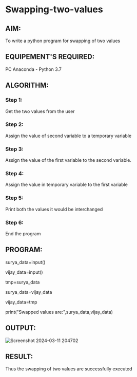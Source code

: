 # Swapping-two-values
## AIM:
To write a python program for swapping of two values
## EQUIPEMENT'S REQUIRED: 
PC
Anaconda - Python 3.7
## ALGORITHM: 
### Step 1:
Get the two values from the user
### Step 2: 
Assign the value of second variable to a temporary variable 
### Step 3: 
Assign the value of the first variable to the second variable.
### Step 4:  
Assign the value in temporary variable to the first variable
### Step 5: 
Print both the values it would be interchanged
### Step 6: 
End the program
## PROGRAM:
surya_data=input()

vijay_data=input()

tmp=surya_data

surya_data=vijay_data

vijay_data=tmp

print("Swapped values are:",surya_data,vijay_data)
## OUTPUT:
![Screenshot 2024-03-11 204702](https://github.com/Devadhaarini/Swapping-two-values/assets/145796552/9592ef0a-82df-4ce4-84e1-018663f59194)

## RESULT:
Thus the swapping of two values are successfully executed



